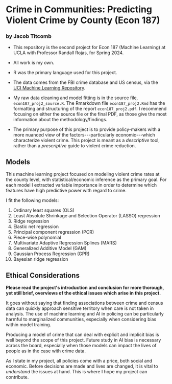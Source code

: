 # Crime in Communities: Predicting Violent Crime by County (Econ 187)
### by Jacob Titcomb



* This repository is the second project for Econ 187 (Machine Learning) at UCLA with Professor Randall Rojas, for Spring 2024.

* All work is my own.

* R was the primary language used for this project.

* The data comes from the FBI crime database and US census, via the [UCI Machine Learning Repository](https://archive.ics.uci.edu/dataset/211/communities+and+crime+unnormalized).

* My raw data cleaning and model fitting is in the source file, `econ187_proj2_source.R`. The Rmarkdown file `econ187_proj2.Rmd` has the formatting and structuring of the report `econ187_proj2.pdf`. I recommend focusing on either the source file or the final PDF, as those give the most information about the methodology/findings.

* The primary purpose of this project is to provide policy-makers with a more nuanced view of the factors---particularly economic---which characterize violent crime. This project is meant as a *descriptive* tool, rather than a *prescriptive* guide to violent crime reduction.

## Models

This machine learning project focused on modeling violent crime rates at the county level, with statistical/economic inference as the primary goal. For each model I extracted variable importance in order to determine which features have high predictive power with regard to crime.

I fit the following models:

1. Ordinary least squares (OLS)
2. Least Absolute Shrinkage and Selection Operator (LASSO) regression
3. Ridge regression
4. Elastic net regression
5. Principal component regression (PCR)
6. Piece-wise polynomial
7. Multivariate Adaptive Regression Splines (MARS)
8. Generalized Additive Model (GAM)
9. Gaussian Process Regression (GPR)
10. Bayesian ridge regression

## Ethical Considerations

**Please read the project's introduction and conclusion for more thorough, yet still brief, overviews of the ethical issues which arise in this project.**

It goes without saying that finding associations between crime and census data can quickly approach sensitive territory when care is not taken in analysis. The use of machine learning and AI in policing can be particularly harmful to marginalized communities, especially when considering bias within model training.

Producing a model of crime that can deal with explicit and implicit bias is well beyond the scope of this project. Future study in AI bias is necessary across the board, especially when those models can impact the lives of people as in the case with crime data.

As I state in my project, all policies come with a price, both social and economic. Before decisions are made and lives are changed, it is vital to *understand* the issues at hand. This is where I hope my project can contribute.